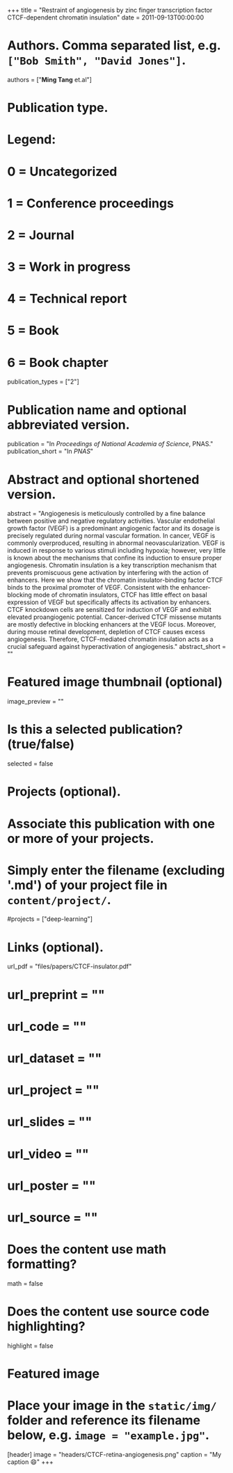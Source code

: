 +++
title = "Restraint of angiogenesis by zinc finger transcription factor CTCF-dependent chromatin insulation"
date = 2011-09-13T00:00:00

# Authors. Comma separated list, e.g. `["Bob Smith", "David Jones"]`.
authors = ["**Ming Tang** et.al"]

# Publication type.
# Legend:
# 0 = Uncategorized
# 1 = Conference proceedings
# 2 = Journal
# 3 = Work in progress
# 4 = Technical report
# 5 = Book
# 6 = Book chapter
publication_types = ["2"]

# Publication name and optional abbreviated version.
publication = "In *Proceedings of National Academia of Science*, PNAS."
publication_short = "In *PNAS*"

# Abstract and optional shortened version.
abstract = "Angiogenesis is meticulously controlled by a fine balance between positive and negative regulatory activities. Vascular endothelial growth factor (VEGF) is a predominant angiogenic factor and its dosage is precisely regulated during normal vascular formation. In cancer, VEGF is commonly overproduced, resulting in abnormal neovascularization. VEGF is induced in response to various stimuli including hypoxia; however, very little is known about the mechanisms that confine its induction to ensure proper angiogenesis. Chromatin insulation is a key transcription mechanism that prevents promiscuous gene activation by interfering with the action of enhancers. Here we show that the chromatin insulator-binding factor CTCF binds to the proximal promoter of VEGF. Consistent with the enhancer-blocking mode of chromatin insulators, CTCF has little effect on basal expression of VEGF but specifically affects its activation by enhancers. CTCF knockdown cells are sensitized for induction of VEGF and exhibit elevated proangiogenic potential. Cancer-derived CTCF missense mutants are mostly defective in blocking enhancers at the VEGF locus. Moreover, during mouse retinal development, depletion of CTCF causes excess angiogenesis. Therefore, CTCF-mediated chromatin insulation acts as a crucial safeguard against hyperactivation of angiogenesis."
abstract_short = ""

# Featured image thumbnail (optional)
image_preview = ""

# Is this a selected publication? (true/false)
selected = false

# Projects (optional).
#   Associate this publication with one or more of your projects.
#   Simply enter the filename (excluding '.md') of your project file in `content/project/`.
#projects = ["deep-learning"]

# Links (optional).
url_pdf = "files/papers/CTCF-insulator.pdf"
# url_preprint = ""
# url_code = ""
# url_dataset = ""
# url_project = ""
# url_slides = ""
# url_video = ""
# url_poster = ""
# url_source = ""

# Does the content use math formatting?
math = false

# Does the content use source code highlighting?
highlight = false

# Featured image
# Place your image in the `static/img/` folder and reference its filename below, e.g. `image = "example.jpg"`.
[header]
image = "headers/CTCF-retina-angiogenesis.png"
caption = "My caption :smile:"
+++

